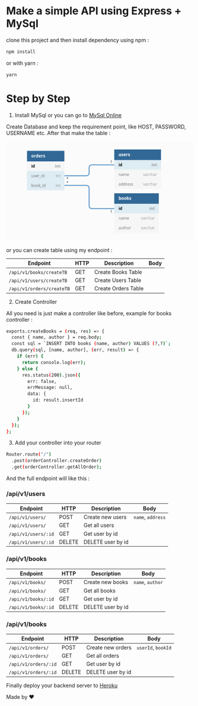 # Make a simple API using Express + MySql

clone this project and then install dependency using npm :

```sh
npm install
```

or with yarn :

```sh
yarn
```

# Step by Step

1. Install MySql or you can go to [MySql Online](https://remotemysql.com/)

Create Database and keep the requirement point, like HOST, PASSWORD, USERNAME etc.
After that make the table :

![table](/assets/table.png)

or you can create table using my endpoint :

| Endpoint                  | HTTP | Description         | Body |
| ------------------------- | ---- | ------------------- | ---- |
| `/api/v1/books/createTB`  | GET  | Create Books Table  |      |
| `/api/v1/users/createTB`  | GET  | Create Users Table  |      |
| `/api/v1/orders/createTB` | GET  | Create Orders Table |      |

2. Create Controller

All you need is just make a controller like before, example for books controller :

```sh
exports.createBooks = (req, res) => {
  const { name, author } = req.body;
  const sql = `INSERT INTO books (name, author) VALUES (?,?)`;
  db.query(sql, [name, author], (err, result) => {
    if (err) {
      return console.log(err);
    } else {
      res.status(200).json({
        err: false,
        errMessage: null,
        data: {
          id: result.insertId
        }
      });
    }
  });
};
```

3. Add your controller into your router

```sh
Router.route("/")
  .post(orderController.createOrder)
  .get(orderController.getAllOrder);
```

And the full endpoint will like this :

### /api/v1/users

| Endpoint            | HTTP   | Description       | Body              |
| ------------------- | ------ | ----------------- | ----------------- |
| `/api/v1/users/`    | POST   | Create new users  | `name`, `address` |
| `/api/v1/users/`    | GET    | Get all users     |                   |
| `/api/v1/users/:id` | GET    | Get user by id    |                   |
| `/api/v1/users/:id` | DELETE | DELETE user by id |                   |

### /api/v1/books

| Endpoint            | HTTP   | Description       | Body             |
| ------------------- | ------ | ----------------- | ---------------- |
| `/api/v1/books/`    | POST   | Create new books  | `name`, `author` |
| `/api/v1/books/`    | GET    | Get all books     |                  |
| `/api/v1/books/:id` | GET    | Get user by id    |                  |
| `/api/v1/books/:id` | DELETE | DELETE user by id |                  |

### /api/v1/books

| Endpoint             | HTTP   | Description       | Body               |
| -------------------- | ------ | ----------------- | ------------------ |
| `/api/v1/orders/`    | POST   | Create new orders | `userId`, `bookId` |
| `/api/v1/orders/`    | GET    | Get all orders    |                    |
| `/api/v1/orders/:id` | GET    | Get user by id    |                    |
| `/api/v1/orders/:id` | DELETE | DELETE user by id |                    |

Finally deploy your backend server to [Heroku](https://heroku.com)

Made by :heart:
